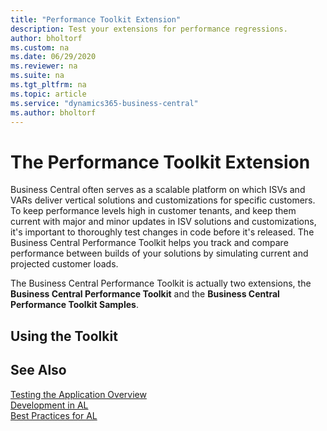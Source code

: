 ```yaml
---
title: "Performance Toolkit Extension"
description: Test your extensions for performance regressions. 
author: bholtorf
ms.custom: na
ms.date: 06/29/2020
ms.reviewer: na
ms.suite: na
ms.tgt_pltfrm: na
ms.topic: article
ms.service: "dynamics365-business-central"
ms.author: bholtorf
---
```


# The Performance Toolkit Extension
Business Central often serves as a scalable platform on which ISVs and VARs deliver vertical solutions and customizations for specific customers. To keep performance levels high in customer tenants, and keep them current with major and minor updates in ISV solutions and customizations, it's important to thoroughly test changes in code before it's released. The Business Central Performance Toolkit helps you track and compare performance between builds of your solutions by simulating current and projected customer loads.

The Business Central Performance Toolkit is actually two extensions, the **Business Central Performance Toolkit** and the **Business Central Performance Toolkit Samples**.

## Using the Toolkit


## See Also
[Testing the Application Overview](devenv-testing-application.md)  
[Development in AL](devenv-dev-overview.md)  
[Best Practices for AL](../compliance/apptest-bestpracticesforalcode.md)